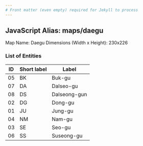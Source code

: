 ```yaml
---
# Front matter (even empty) required for Jekyll to process
---
```


## JavaScript Alias: maps/daegu

Map Name: Daegu
Dimensions (Width x Height): 230x226





### List of Entities

ID | Short label | Label
---|---|---|
05|BK|Buk-gu
07|DA|Dalseo-gu
08|DS|Dalseong-gun
02|DG|Dong-gu
01|JU|Jung-gu
04|NM|Nam-gu
03|SE|Seo-gu
06|SS|Suseong-gu

